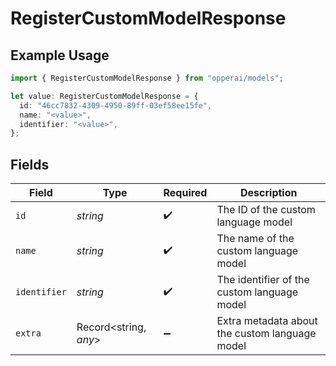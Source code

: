 # RegisterCustomModelResponse

## Example Usage

```typescript
import { RegisterCustomModelResponse } from "opperai/models";

let value: RegisterCustomModelResponse = {
  id: "46cc7832-4309-4950-89ff-03ef58ee15fe",
  name: "<value>",
  identifier: "<value>",
};
```

## Fields

| Field                                          | Type                                           | Required                                       | Description                                    |
| ---------------------------------------------- | ---------------------------------------------- | ---------------------------------------------- | ---------------------------------------------- |
| `id`                                           | *string*                                       | :heavy_check_mark:                             | The ID of the custom language model            |
| `name`                                         | *string*                                       | :heavy_check_mark:                             | The name of the custom language model          |
| `identifier`                                   | *string*                                       | :heavy_check_mark:                             | The identifier of the custom language model    |
| `extra`                                        | Record<string, *any*>                          | :heavy_minus_sign:                             | Extra metadata about the custom language model |